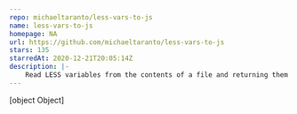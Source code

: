 ```yaml
---
repo: michaeltaranto/less-vars-to-js
name: less-vars-to-js
homepage: NA
url: https://github.com/michaeltaranto/less-vars-to-js
stars: 135
starredAt: 2020-12-21T20:05:14Z
description: |-
    Read LESS variables from the contents of a file and returning them as a javascript object.
---
```


[object Object]
